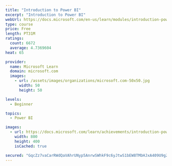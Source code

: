 ```yaml
---
title: "Introduction to Power BI"
excerpt: "Introduction to Power BI"
webUrl: https://docs.microsoft.com/en-us/learn/modules/introduction-power-bi/
type: course
price: Free
length: PT31M
ratings:
  count: 6672
  average: 4.7369604
heat: 65

provider:
  name: Microsoft Learn
  domain: microsoft.com
  images:
    - url: /assets/images/organizations/microsoft.com-50x50.jpg
      width: 50
      height: 50

levels:
  - Beginner

topics:
  - Power BI

images:
  - url: https://docs.microsoft.com/learn/achievements/introduction-power-bi-social.png
    width: 800
    height: 400
    isCached: true

secured: "GqcZz7vaCarRWdQaVAhrUNyp5AnrwSWhkF9c6yJtwS1bEW8TMbHJxA409U9gZvTCwFQ7bisT04OJNGugnl/bytvHPg0ESfdizv1pO+jBodOsLpT/CFRWhe4FhSq0F6gmB4tah4h4osw4a64mJpu8UHRkGcStwWY3tY+WuHelZiKVP5iff5OAKQzmbuK0CCZMLCQC6Q/VPDCrP6+RM3ghSx/VFznkpkNKlQs/2aStUiiv0RbINqBjASghMuXGtT580xfsi6WdMue5D6O6iPZX+l/JmiiP2v66OqGhite5hMP1nQToXye2nVMZKWltGwS2N63mbU7qxKRHHB/NahX3IELMdDVB8ZhIb+2WCBx17fasmRTEAeadeaHV6RsAcf/g3j+j19yOYOKjdvVPReTxcy6YVHoy1R7zDkEV8MS3Oh8=;ubQDX8A0Z0S6Sya/7ebiYw=="
---
```


